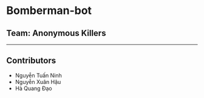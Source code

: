 # Bomberman-bot

## Team: Anonymous Killers
---
## Contributors
- Nguyễn Tuấn Ninh
- Nguyễn Xuân Hậu
- Hà Quang Đạo

